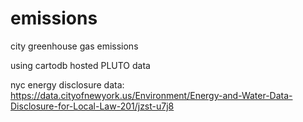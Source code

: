 # emissions
city greenhouse gas emissions

using cartodb hosted PLUTO data

nyc energy disclosure data: https://data.cityofnewyork.us/Environment/Energy-and-Water-Data-Disclosure-for-Local-Law-201/jzst-u7j8
